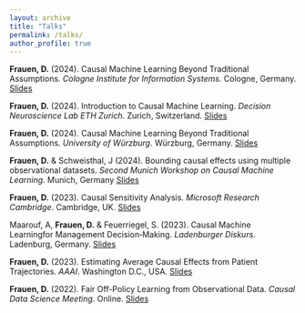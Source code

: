 ```yaml
---
layout: archive
title: "Talks"
permalink: /talks/
author_profile: true
---
```

**Frauen, D.** (2024). Causal Machine Learning Beyond Traditional Assumptions. _Cologne Institute for Information Systems_. Cologne, Germany. [Slides]()

**Frauen, D.** (2024). Introduction to Causal Machine Learning. _Decision Neuroscience Lab ETH Zurich_. Zurich, Switzerland. [Slides]()

**Frauen, D.** (2024). Causal Machine Learning Beyond Traditional Assumptions. _University of Würzburg_. Würzburg, Germany. [Slides]()

**Frauen, D.** & Schweisthal, J (2024). Bounding causal effects using multiple observational datasets. _Second Munich Workshop on Causal Machine Learning_. Munich, Germany [Slides]()

**Frauen, D.** (2023). Causal Sensitivity Analysis. _Microsoft Research Cambridge_. Cambridge, UK. [Slides]()

Maarouf, A, **Frauen, D.** & Feuerriegel, S. (2023). Causal Machine Learningfor Management Decision‑Making. _Ladenburger Diskurs_. Ladenburg, Germany. [Slides]()

**Frauen, D.** (2023). Estimating Average Causal Effects from Patient Trajectories. _AAAI_. Washington D.C., USA. [Slides]()

**Frauen, D.** (2022). Fair Off-Policy Learning from Observational Data. _Causal Data Science Meeting_. Online. [Slides]()